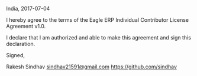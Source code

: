 India, 2017-07-04

I hereby agree to the terms of the Eagle ERP Individual Contributor License Agreement v1.0.

I declare that I am authorized and able to make this agreement and sign this declaration.

Signed,

Rakesh Sindhav sindhav21591@gmail.com https://github.com/sindhav

